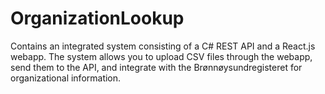 # OrganizationLookup

Contains an integrated system consisting of a C# REST API and a React.js webapp. The system allows you to upload CSV files through the webapp, send them to the API, and integrate with the Brønnøysundregisteret for organizational information.
